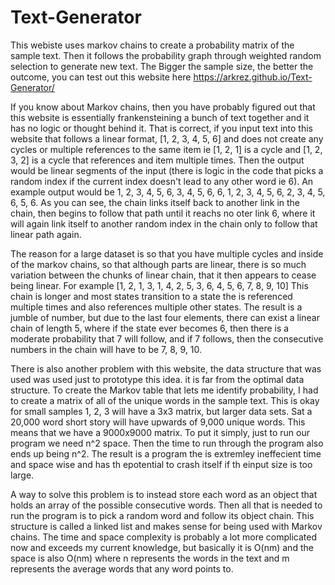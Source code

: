 # Text-Generator
This webiste uses markov chains to create a probability matrix of the sample text. Then it follows the probability graph through weighted random selection to generate new text.
The Bigger the sample size, the better the outcome, you can test out this website here https://arkrez.github.io/Text-Generator/ 

If you know about Markov chains, then you have probably figured out that this website is essentially frankensteining a bunch of text together and it has no logic or thought behind it. That is correct, if you input text into this website that follows a linear format, [1, 2, 3, 4, 5, 6] and does not create any cycles or multiple references to the same item ie [1, 2, 1] is a cycle and [1, 2, 3, 2] is a cycle that references and item multiple times. Then the output would be linear segments of the input (there is logic in the code that picks a random index if the current index doesn't lead to any other word ie 6). An example output would be 1, 2, 3, 4, 5, 6, 3, 4, 5, 6, 6, 1, 2, 3, 4, 5, 6, 2, 3, 4, 5, 6, 5, 6. As you can see, the chain links itself back to another link in the chain, then begins to follow that path until it reachs no oter link 6, where it will again link itself to another random index in the chain only to follow that linear path again. 

The reason for a large dataset is so that you have multiple cycles and inside of the markov chains, so that although parts are linear, there is so much variation between the chunks of linear chain, that it then appears to cease being linear. For example [1, 2, 1, 3, 1, 4, 2, 5, 3, 6, 4, 5, 6, 7, 8, 9, 10] This chain is longer and most states transition to a state the is referenced multiple times and also references multiple other states. The result is a jumble of number, but due to the last four elements, there can exist a linear chain of length 5, where if the state ever becomes 6, then there is a moderate probability that 7 will follow, and if 7 follows, then the consecutive numbers in the chain will have to be 7, 8, 9, 10. 

There is also another problem with this website, the data structure that was used was used just to prototype this idea. it is far from the optimal data structure. To create the Markov table that lets me identify probability, I had to create a matrix of all of the unique words in the sample text. This is okay for small samples 1, 2, 3 will have a 3x3 matrix, but larger data sets. Sat a 20,000 word short story will have upwards of 9,000 unique words. This means that we have a 9000x9000 matrix. To put it simply, just to run our program we need n^2 space. Then the time to run through the program also ends up being n^2. The result is a program the is extremley ineffecient time and space wise and has th epotential to crash itself if th einput size is too large. 

A way to solve this problem is to instead store each word as an object that holds an array of the possible consecutive words. Then all that is needed to run the program is to pick a random word and follow its object chain. This structure is called a linked list and makes sense for being used with Markov chains. The time and space complexity is probably a lot more complicated now and exceeds my current knowledge, but basically it is O(nm) and the space is also O(nm) where n represents the words in the text and m represents the average words that any word points to.

